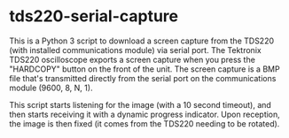 # tds220-serial-capture
This is a Python 3 script to download a screen capture from the TDS220 (with installed communications module) via serial port. The Tektronix TDS220 oscilloscope exports a screen capture when you press the "HARDCOPY" button on the front of the unit. The screen capture is a BMP file that's transmitted directly from the serial port on the communications module (9600, 8, N, 1).

This script starts listening for the image (with a 10 second timeout), and then starts receiving it with a dynamic progress indicator. Upon reception, the  image is then fixed (it comes from the TDS220 needing to be rotated).
